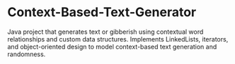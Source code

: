 # Context-Based-Text-Generator
Java project that generates text or gibberish using contextual word relationships and custom data structures. Implements LinkedLists, iterators, and object-oriented design to model context-based text generation and randomness.
